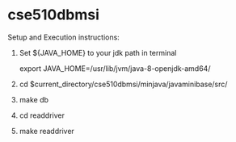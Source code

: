 # cse510dbmsi

Setup and Execution instructions:

1. Set ${JAVA_HOME} to your jdk path in terminal

    export JAVA_HOME=/usr/lib/jvm/java-8-openjdk-amd64/

3. cd $current_directory/cse510dbmsi/minjava/javaminibase/src/

4. make db

5. cd readdriver

6. make readdriver
